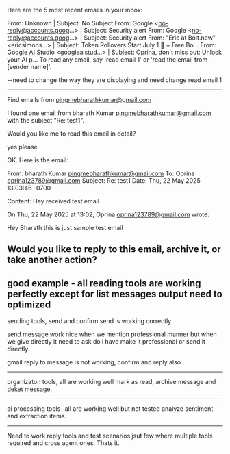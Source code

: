 Here are the 5 most recent emails in your inbox:

From: Unknown | Subject: No Subject
From: Google <no-reply@accounts.goog...> | Subject: Security alert
From: Google <no-reply@accounts.goog...> | Subject: Security alert
From: "Eric at Bolt.new" <ericsimons...> | Subject: Token Rollovers Start July 1 🔁 + Free Bo...
From: Google AI Studio <googleaistud...> | Subject: Oprina, don't miss out: Unlock your AI p...
To read any email, say 'read email 1' or 'read the email from [sender name]'.

--need to change the way they are displaying and need change read email 1

-------------------------------------------------------------------------------------
Find emails from pingmebharathkumar@gmail.com

I found one email from bharath Kumar pingmebharathkumar@gmail.com with the subject "Re: test1".

Would you like me to read this email in detail?

yes please

OK. Here is the email:

From: bharath Kumar pingmebharathkumar@gmail.com
To: Oprina oprina123789@gmail.com
Subject: Re: test1
Date: Thu, 22 May 2025 13:03:46 -0700

Content:
Hey received test email

On Thu, 22 May 2025 at 13:02, Oprina oprina123789@gmail.com wrote:

Hey Bharath this is just sample test email

Would you like to reply to this email, archive it, or take another action?
-------------------------------------------------------------------------------------------------------
good example - all reading tools are working perfectly except for list messages output need to optimized
-------------------------------------------------------------------------------------------------------

sending tools, send and confirm send is working correctly

send message work nice when we mention professional manner but when we give directly it need to ask do i have make it professional or send it directly.

gmail reply to message is not working, confirm and reply also 

--------------------------------------------------------------------------------

organizaton tools, all are working well mark as read, archive message and deket message.

----------------------------------------------------------------------------------

ai processing tools- all are working well but not tested analyze sentiment and extraction items.

-----------------------------------------------------------------------------------

Need to work reply tools and test scenarios jsut few where multiple tools required and cross agent ones. Thats it.
